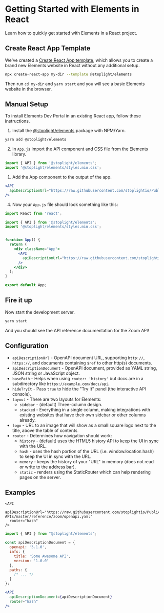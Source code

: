 # Getting Started with Elements in React

Learn how to quickly get started with Elements in a React project.

## Create React App Template

We've created a [Create React App template](https://github.com/stoplightio/cra-template-elements), which allows you to create a brand new Elements website in React without any additional setup.

```bash
npx create-react-app my-dir --template @stoplight/elements
```

Then run `cd my-dir` and `yarn start` and you will see a basic Elements website in the browser.

## Manual Setup

To install Elements Dev Portal in an existing React app, follow these instructions.


1. Install the [@stoplight/elements](https://www.npmjs.com/package/@stoplight/elements) package with NPM/Yarn.

```bash
yarn add @stoplight/elements
```

2. In `App.js` import the API component and CSS file from the Elements library.

```jsx
import { API } from '@stoplight/elements';
import '@stoplight/elements/styles.min.css';
```

1. Add the App component to the output of the app.

```jsx
<API
  apiDescriptionUrl="https://raw.githubusercontent.com/stoplightio/Public-APIs/master/reference/zoom/openapi.yaml"
/>
```

4. Now your `App.js` file should look something like this:

<!-- title: App.js -->
```jsx
import React from 'react';

import { API } from '@stoplight/elements';
import '@stoplight/elements/styles.min.css';


function App() {
  return (
    <div className="App">
      <API
        apiDescriptionUrl="https://raw.githubusercontent.com/stoplightio/Public-APIs/master/reference/zoom/openapi.yaml"
      />
    </div>
  );
}

export default App;
```

## Fire it up

Now start the development server.

```bash
yarn start
```

And you should see the API reference documentation for the Zoom API!

## Configuration

- `apiDescriptionUrl` - OpenAPI document URL, supporting `http://`, `https://`, and documents containing `$ref` to other http(s) documents.
- `apiDescriptionDocument` - OpenAPI document, provided as YAML string, JSON string or JavaScript object.
- `basePath` - Helps when using `router: 'history'` but docs are in a subdirectory like `https://example.com/docs/api`.
- `hideTryIt` - Pass `true` to hide the "Try It" panel (the interactive API console).
- `layout` - There are two layouts for Elements:
  - `sidebar` - (default) Three-column design.
  - `stacked` - Everything in a single column, making integrations with existing websites that have their own sidebar or other columns already.
- `logo` - URL to an image that will show as a small square logo next to the title, above the table of contents.
- `router` -  Determines how navigation should work:
  - `history` - (default) uses the HTML5 history API to keep the UI in sync with the URL.
  - `hash` - uses the hash portion of the URL (i.e. window.location.hash) to keep the UI in sync with the URL.
  - `memory` - keeps the history of your "URL" in memory (does not read or write to the address bar).
  - `static` - renders using the StaticRouter which can help rendering pages on the server.

## Examples

<!-- title: React Component with API Description Provided as a URL -->
```
<API
  apiDescriptionUrl="https://raw.githubusercontent.com/stoplightio/Public-APIs/master/reference/zoom/openapi.yaml"
  router="hash"
/>
```

<!-- title: React Component with API Description Provided Directly -->

```jsx
import { API } from "@stoplight/elements";

const apiDescriptionDocument = {
  openapi: '3.1.0',
  info: {
    title: 'Some Awesome API',
    version: '1.0.0'
  },
  paths: {
    /* ... */
  }
};

<API
  apiDescriptionDocument={apiDescriptionDocument}
  router="hash"
/>
```
